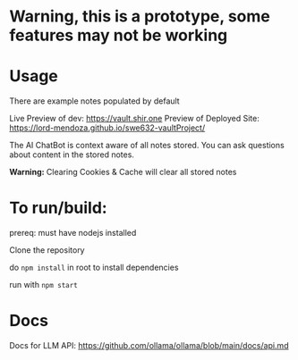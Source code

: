 # Warning, this is a prototype, some features may not be working

# Usage

There are example notes populated by default

Live Preview of dev: https://vault.shir.one
Preview of Deployed Site: https://lord-mendoza.github.io/swe632-vaultProject/

The AI ChatBot is context aware of all notes stored. You can ask questions about content in the stored notes.

**Warning:** Clearing Cookies & Cache will clear all stored notes

# To run/build:

prereq: must have nodejs installed

Clone the repository

do `npm install` in root to install dependencies

run with `npm start`

# Docs

Docs for LLM API:
https://github.com/ollama/ollama/blob/main/docs/api.md
